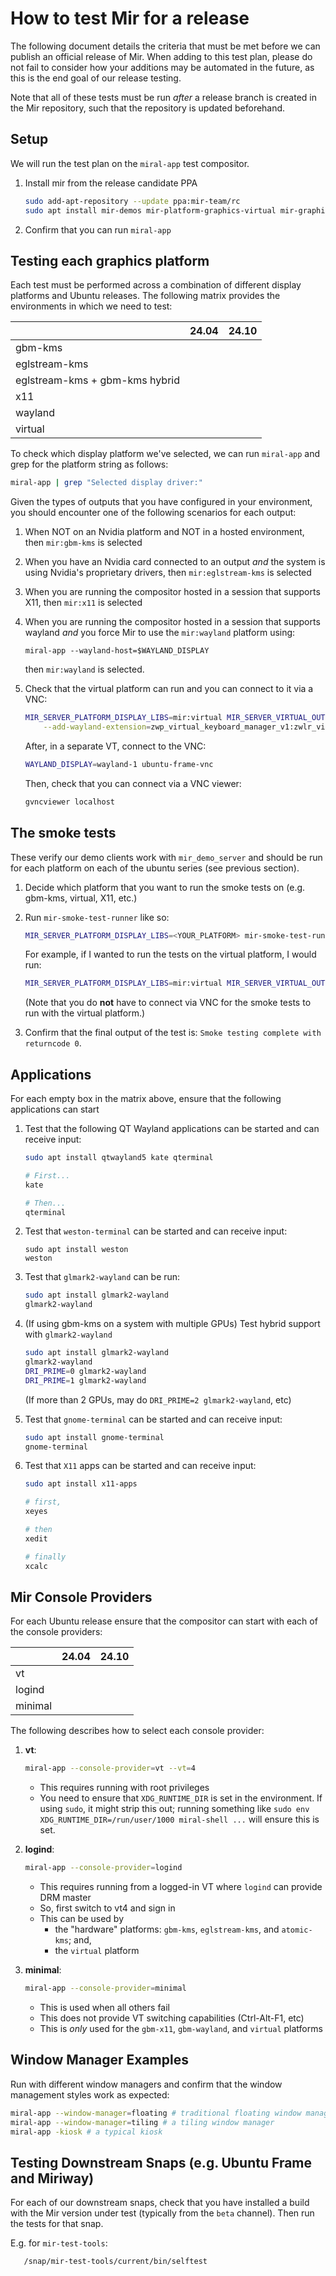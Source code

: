 # How to test Mir for a release
The following document details the criteria that must be met before we can
publish an official release of Mir. When adding to this test plan, please
do not fail to consider how your additions may be automated in the future, as
this is the end goal of our release testing.

Note that all of these tests must be run _after_ a release branch is created
in the Mir repository, such that the repository is updated beforehand.

## Setup
We will run the test plan on the `miral-app` test compositor.

1. Install mir from the release candidate PPA
    ```sh
    sudo add-apt-repository --update ppa:mir-team/rc
    sudo apt install mir-demos mir-platform-graphics-virtual mir-graphics-drivers-desktop mir-test-tools
    ```
2. Confirm that you can run `miral-app`

## Testing each graphics platform
Each test must be performed across a combination of different display
platforms and Ubuntu releases. The following matrix provides the environments
in which we need to test:

|                                | 24.04    | 24.10      |
|--------------------------------|----------|------------|
| gbm-kms                        |          |            |
| eglstream-kms                  |          |            |
| eglstream-kms + gbm-kms hybrid |          |            |
| x11                            |          |            |
| wayland                        |          |            |
| virtual                        |          |            |


To check which display platform we've selected, we can run `miral-app`
and grep for the platform string as follows:

```sh
miral-app | grep "Selected display driver:"
```

Given the types of outputs that you have configured in your environment,
you should encounter one of the following scenarios for each output:

1. When NOT on an Nvidia platform and NOT in a hosted environment,
   then `mir:gbm-kms` is selected
2. When you have an Nvidia card connected to an output _and_ the system
   is using Nvidia's proprietary drivers, then `mir:eglstream-kms`
   is selected
3. When you are running the compositor hosted in a session that supports X11,
   then `mir:x11` is selected
4. When you are running the compositor hosted in a session that supports wayland
   _and_ you force Mir to use the `mir:wayland` platform using:
    ```
    miral-app --wayland-host=$WAYLAND_DISPLAY
    ```
   then `mir:wayland` is selected.

5. Check that the virtual platform can run and you can connect to it via a VNC:
   ```sh
   MIR_SERVER_PLATFORM_DISPLAY_LIBS=mir:virtual MIR_SERVER_VIRTUAL_OUTPUT=1280x1024 WAYLAND_DISPLAY=wayland-1 miral-app \
       --add-wayland-extension=zwp_virtual_keyboard_manager_v1:zwlr_virtual_pointer_manager_v1:zwlr_screencopy_manager_v1
   ```
   After, in a separate VT, connect to the VNC:
   ```sh
   WAYLAND_DISPLAY=wayland-1 ubuntu-frame-vnc
   ```
   Then, check that you can connect via a VNC viewer:
   ```sh
   gvncviewer localhost
   ```

## The smoke tests
These verify our demo clients work with `mir_demo_server` and should be run for
each platform on each of the ubuntu series (see previous section).

1. Decide which platform that you want to run the smoke tests on (e.g. gbm-kms,
   virtual, X11, etc.)
2. Run `mir-smoke-test-runner` like so:
    ```sh
    MIR_SERVER_PLATFORM_DISPLAY_LIBS=<YOUR_PLATFORM> mir-smoke-test-runner
    ```

    For example, if I wanted to run the tests on the virtual platform, I would run:

    ```sh
    MIR_SERVER_PLATFORM_DISPLAY_LIBS=mir:virtual MIR_SERVER_VIRTUAL_OUTPUT=1280x1024 mir-smoke-test-runner
    ```

    (Note that you do **not** have to connect via VNC for the smoke tests to run with the virtual platform.)
3. Confirm that the final output of the test is: `Smoke testing complete with returncode 0`.


## Applications
For each empty box in the matrix above, ensure that the following applications can start

1. Test that the following QT Wayland applications can be started and can receive input:
    ```sh
    sudo apt install qtwayland5 kate qterminal
    
    # First...
    kate
   
    # Then...
    qterminal
    ```
2. Test that `weston-terminal` can be started and can receive input:
    ```
    sudo apt install weston
    weston
    ```
3. Test that `glmark2-wayland` can be run:
    ```sh
    sudo apt install glmark2-wayland
    glmark2-wayland
    ```
4. (If using gbm-kms on a system with multiple GPUs) Test hybrid support with `glmark2-wayland`
    ```sh
    sudo apt install glmark2-wayland
    glmark2-wayland
    DRI_PRIME=0 glmark2-wayland
    DRI_PRIME=1 glmark2-wayland
    ```
    (If more than 2 GPUs, may do `DRI_PRIME=2 glmark2-wayland`, etc)
5. Test that `gnome-terminal` can be started and can receive input:
   ```sh
   sudo apt install gnome-terminal
   gnome-terminal
   ```

5. Test that `X11` apps can be started and can receive input:
    ```sh
    sudo apt install x11-apps
    
    # first,
    xeyes

    # then
    xedit

    # finally
    xcalc
    ```

## Mir Console Providers
For each Ubuntu release ensure that the compositor can start with each of the console providers:

|         | 24.04    | 24.10      |
|---------|----------|------------|
| vt      |          |            |
| logind  |          |            |
| minimal |          |            |


The following describes how to select each console provider:

1. **vt**:
    ```sh
    miral-app --console-provider=vt --vt=4
    ```
    - This requires running with root privileges 
    - You need to ensure that `XDG_RUNTIME_DIR` is set in the environment. If using `sudo`, 
        it might strip this out; running something like `sudo env XDG_RUNTIME_DIR=/run/user/1000 miral-shell ...`
        will ensure this is set. 

2. **logind**:
    ```sh
    miral-app --console-provider=logind
    ```
   - This requires running from a logged-in VT where `logind` can provide DRM master
   - So, first switch to vt4 and sign in
   - This can be used by 
     - the "hardware" platforms: `gbm-kms`, `eglstream-kms`, and `atomic-kms`; and,
     -  the `virtual` platform

3. **minimal**:
    ```sh
    miral-app --console-provider=minimal 
    ```
    - This is used when all others fail
    - This does not provide VT switching capabilities (Ctrl-Alt-F1, etc) 
    - This is _only_ used for the `gbm-x11`, `gbm-wayland`, and `virtual` platforms 

## Window Manager Examples
Run with different window managers and confirm that the window management
styles work as expected:

```sh
miral-app --window-manager=floating # traditional floating window manager
miral-app --window-manager=tiling # a tiling window manager
miral-app -kiosk # a typical kiosk
```

## Testing Downstream Snaps (e.g. Ubuntu Frame and Miriway)
For each of our downstream snaps, check that you have installed a build with the Mir version under test (typically from the `beta` channel). Then run the tests for that snap.

E.g. for `mir-test-tools`:
```sh
   /snap/mir-test-tools/current/bin/selftest
